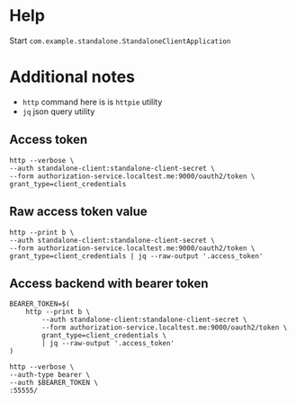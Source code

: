 # Help

Start `com.example.standalone.StandaloneClientApplication`

# Additional notes

* `http` command here is is `httpie` utility
* `jq` json query utility

## Access token

```
http --verbose \
--auth standalone-client:standalone-client-secret \
--form authorization-service.localtest.me:9000/oauth2/token \
grant_type=client_credentials
```

## Raw access token value

```
http --print b \
--auth standalone-client:standalone-client-secret \
--form authorization-service.localtest.me:9000/oauth2/token \
grant_type=client_credentials | jq --raw-output '.access_token'
```

## Access backend with bearer token

```
BEARER_TOKEN=$(
    http --print b \
        --auth standalone-client:standalone-client-secret \
        --form authorization-service.localtest.me:9000/oauth2/token \
        grant_type=client_credentials \
        | jq --raw-output '.access_token'
)

http --verbose \
--auth-type bearer \
--auth $BEARER_TOKEN \
:55555/
```
